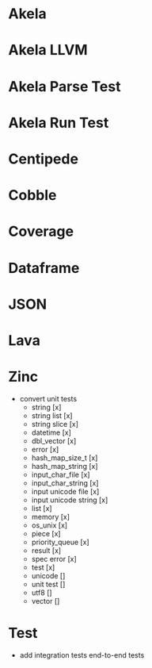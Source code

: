 # Akela

# Akela LLVM

# Akela Parse Test

# Akela Run Test

# Centipede

# Cobble

# Coverage

# Dataframe

# JSON

# Lava

# Zinc
* convert unit tests
  * string [x]
  * string list [x]
  * string slice [x]
  * datetime [x]
  * dbl_vector [x]
  * error [x]
  * hash_map_size_t [x]
  * hash_map_string [x]
  * input_char_file [x]
  * input_char_string [x]
  * input unicode file [x]
  * input unicode string [x]
  * list [x]
  * memory [x]
  * os_unix [x]
  * piece [x]
  * priority_queue [x]
  * result [x]
  * spec error [x]
  * test [x]
  * unicode []
  * unit test []
  * utf8 []
  * vector []

# Test
* add integration tests end-to-end tests
